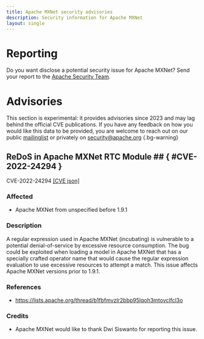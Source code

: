 ```yaml
---
title: Apache MXNet security advisories
description: Security information for Apache MXNet
layout: single
---
```


# Reporting

Do you want disclose a potential security issue for Apache MXNet? Send your report to the [Apache Security Team](mailto:security@apache.org).

# Advisories

This section is experimental: it provides advisories since 2023 and may lag behind the official CVE publications. If you have any feedback on how you would like this data to be provided, you are welcome to reach out on our public [mailinglist](/mailinglist) or privately on [security@apache.org](mailto:security@apache.org)
{.bg-warning}

## ReDoS in Apache MXNet RTC Module ## { #CVE-2022-24294 }

CVE-2022-24294 [\[CVE json\]](./CVE-2022-24294.cve.json)

### Affected

* Apache MXNet from unspecified before 1.9.1


### Description

A regular expression used in Apache MXNet (incubating) is vulnerable to a potential denial-of-service by excessive resource consumption. The bug could be exploited when loading a model in Apache MXNet that has a specially crafted operator name that would cause the regular expression evaluation to use excessive resources to attempt a match. This issue affects Apache MXNet versions prior to 1.9.1.

### References
* https://lists.apache.org/thread/b1fbfmvzlr2bbp95lqoh3mtovclfcl3o


### Credits
* Apache MXNet would like to thank Dwi Siswanto for reporting this issue.
